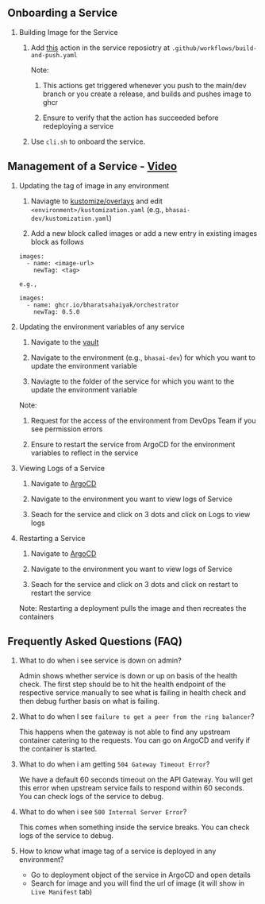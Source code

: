 ## Onboarding a Service

1. Building Image for the Service

    1. Add [this](https://github.com/Samagra-Development/devops/blob/main/examples/workflows/build-and-push.yaml) action in the service reposiotry at `.github/workflows/build-and-push.yaml`

        Note: 
        
        1. This actions get triggered whenever you push to the main/dev branch or you create a release, and builds and pushes image to ghcr

        2. Ensure to verify that the action has succeeded before redeploying a service

    2. Use `cli.sh` to onboard the service. 

## Management of a Service - [Video](https://drive.google.com/file/d/1xBJEpFBi90L72OEA7GSjdNyNk4Pb9PQB/view)

1. Updating the tag of image in any environment

    1. Naviagte to [kustomize/overlays](https://github.com/BharatSahAIyak/k8s/tree/v2/kustomize/overlays) and edit `<environment>/kustomization.yaml` (e.g., `bhasai-dev/kustomization.yaml`)

    2. Add a new block called images or add a new entry in existing images block as follows

    ```
    images:
      - name: <image-url>
        newTag: <tag>

    e.g.,

    images:
      - name: ghcr.io/bharatsahaiyak/orchestrator
        newTag: 0.5.0 
    ```

2. Updating the environment variables of any service

    1. Navigate to the [vault](https://vault.k8s.bhasai.samagra.io/ui/)

    2. Navigate to the environment (e.g., `bhasai-dev`) for which you want to update the environment variable

    3. Naviagte to the folder of the service for which you want to the update the environment variable

    Note: 
    1. Request for the access of the environment from DevOps Team if you see permission errors

    2. Ensure to restart the service from ArgoCD for the environment variables to reflect in the service

3. Viewing Logs of a Service

    1. Navigate to [ArgoCD](https://ci.k8s.bhasai.samagra.io/)

    2. Navigate to the environment you want to view logs of Service

    3. Seach for the service and click on 3 dots and click on Logs to view logs

4. Restarting a Service

    1. Navigate to [ArgoCD](https://ci.k8s.bhasai.samagra.io/)

    2. Navigate to the environment you want to view logs of Service

    3. Seach for the service and click on 3 dots and click on restart to restart the service

    Note: Restarting a deployment pulls the image and then recreates the containers

## Frequently Asked Questions (FAQ)

1. What to do when i see service is down on admin?

    Admin shows whether service is down or up on basis of the health check. The first step should be to hit the health endpoint of the respective service manually to see what is failing in health check and then debug further basis on what is failing. 

2. What to do when I see `failure to get a peer from the ring balancer`?

    This happens when the gateway is not able to find any upstream container catering to the requests. You can go on ArgoCD and verify if the container is started.

3. What to do when i am getting `504 Gateway Timeout Error`?

    We have a default 60 seconds timeout on the API Gateway. You will get this error when upstream service fails to respond within 60 seconds. You can check logs of the service to debug.

4. What to do when i see `500 Internal Server Error`?

    This comes when something inside the service breaks. You can check logs of the service to debug.

5. How to know what image tag of a service is deployed in any environment?

    - Go to deployment object of the service in ArgoCD and open details
    - Search for image and you will find the url of image (it will show in `Live Manifest` tab)
